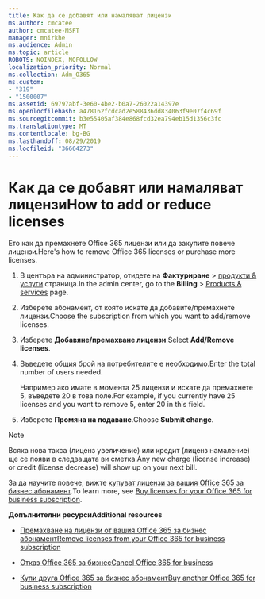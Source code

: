 ```yaml
---
title: Как да се добавят или намаляват лицензи
ms.author: cmcatee
author: cmcatee-MSFT
manager: mnirkhe
ms.audience: Admin
ms.topic: article
ROBOTS: NOINDEX, NOFOLLOW
localization_priority: Normal
ms.collection: Adm_O365
ms.custom:
- "319"
- "1500007"
ms.assetid: 69797abf-3e60-4be2-b0a7-26022a14397e
ms.openlocfilehash: a478162fcdcad2e588436dd834063f9e07f4c69f
ms.sourcegitcommit: b3e55405af384e868fcd32ea794eb15d1356c3fc
ms.translationtype: MT
ms.contentlocale: bg-BG
ms.lasthandoff: 08/29/2019
ms.locfileid: "36664273"
---
```

# <a name="how-to-add-or-reduce-licenses"></a><span data-ttu-id="fab0a-102">Как да се добавят или намаляват лицензи</span><span class="sxs-lookup"><span data-stu-id="fab0a-102">How to add or reduce licenses</span></span>

<span data-ttu-id="fab0a-103">Ето как да премахнете Office 365 лицензи или да закупите повече лицензи.</span><span class="sxs-lookup"><span data-stu-id="fab0a-103">Here's how to remove Office 365 licenses or purchase more licenses.</span></span>
  
1. <span data-ttu-id="fab0a-104">В центъра на администратор, отидете на **Фактуриране** \> [продукти & услуги](https://go.microsoft.com/fwlink/p/?linkid=842054) страница.</span><span class="sxs-lookup"><span data-stu-id="fab0a-104">In the admin center, go to the **Billing** \> [Products & services](https://go.microsoft.com/fwlink/p/?linkid=842054) page.</span></span>

2. <span data-ttu-id="fab0a-105">Изберете абонамент, от която искате да добавите/премахнете лицензи.</span><span class="sxs-lookup"><span data-stu-id="fab0a-105">Choose the subscription from which you want to add/remove licenses.</span></span>

3. <span data-ttu-id="fab0a-106">Изберете **Добавяне/премахване лицензи**.</span><span class="sxs-lookup"><span data-stu-id="fab0a-106">Select **Add/Remove licenses**.</span></span>

4. <span data-ttu-id="fab0a-107">Въведете общия брой на потребителите е необходимо.</span><span class="sxs-lookup"><span data-stu-id="fab0a-107">Enter the total number of users needed.</span></span>

    <span data-ttu-id="fab0a-108">Например ако имате в момента 25 лицензи и искате да премахнете 5, въведете 20 в това поле.</span><span class="sxs-lookup"><span data-stu-id="fab0a-108">For example, if you currently have 25 licenses and you want to remove 5, enter 20 in this field.</span></span>

5. <span data-ttu-id="fab0a-109">Изберете **Промяна на подаване**.</span><span class="sxs-lookup"><span data-stu-id="fab0a-109">Choose **Submit change**.</span></span>

> [!NOTE]
> <span data-ttu-id="fab0a-110">Всяка нова такса (лиценз увеличение) или кредит (лиценз намаление) ще се появи в следващата ви сметка.</span><span class="sxs-lookup"><span data-stu-id="fab0a-110">Any new charge (license increase) or credit (license decrease) will show up on your next bill.</span></span>

<span data-ttu-id="fab0a-111">За да научите повече, вижте [купуват лицензи за вашия Office 365 за бизнес абонамент](https://docs.microsoft.com/office365/admin/subscriptions-and-billing/buy-licenses).</span><span class="sxs-lookup"><span data-stu-id="fab0a-111">To learn more, see [Buy licenses for your Office 365 for business subscription](https://docs.microsoft.com/office365/admin/subscriptions-and-billing/buy-licenses).</span></span>

 <span data-ttu-id="fab0a-112">**Допълнителни ресурси**</span><span class="sxs-lookup"><span data-stu-id="fab0a-112">**Additional resources**</span></span>
  
- [<span data-ttu-id="fab0a-113">Премахване на лицензи от вашия Office 365 за бизнес абонамент</span><span class="sxs-lookup"><span data-stu-id="fab0a-113">Remove licenses from your Office 365 for business subscription</span></span>](https://docs.microsoft.com/office365/admin/subscriptions-and-billing/remove-licenses-from-subscription)

- [<span data-ttu-id="fab0a-114">Отказ Office 365 за бизнес</span><span class="sxs-lookup"><span data-stu-id="fab0a-114">Cancel Office 365 for business</span></span>](https://docs.microsoft.com/office365/admin/subscriptions-and-billing/cancel-your-subscription)

- [<span data-ttu-id="fab0a-115">Купи друга Office 365 за бизнес абонамент</span><span class="sxs-lookup"><span data-stu-id="fab0a-115">Buy another Office 365 for business subscription</span></span>](https://docs.microsoft.com/office365/admin/subscriptions-and-billing/buy-another-subscription)